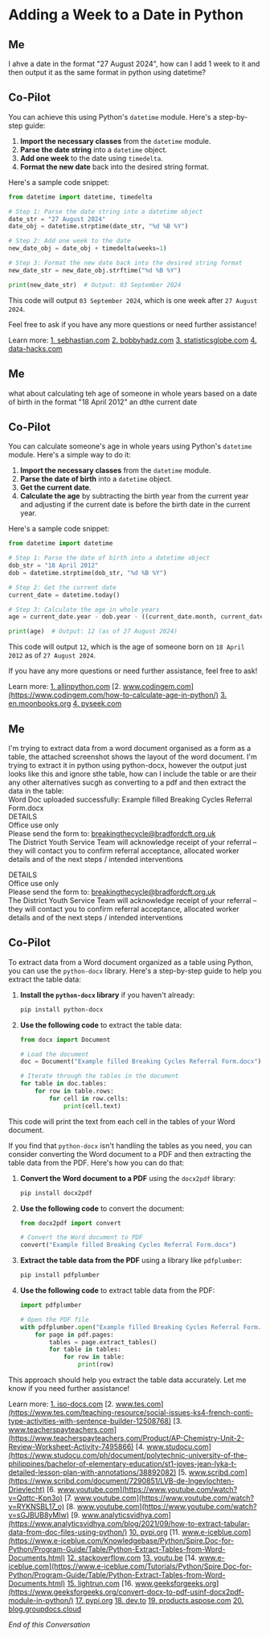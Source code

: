 # Adding a Week to a Date in Python  

## Me
I ahve a date in the format "27 August 2024", how can I add 1 week to it and then output it as the same format in python using datetime?  

## Co-Pilot
[1]: https://sebhastian.com/python-datetime-add-days-weeks-months-years/ ""
[2]: https://bobbyhadz.com/blog/python-add-days-to-date ""
[3]: https://statisticsglobe.com/add-subtract-weeks-from-date-python ""
[4]: https://data-hacks.com/add-or-remove-weeks-from-date-python ""

You can achieve this using Python's `datetime` module. Here's a step-by-step guide:

1. **Import the necessary classes** from the `datetime` module.
2. **Parse the date string** into a `datetime` object.
3. **Add one week** to the date using `timedelta`.
4. **Format the new date** back into the desired string format.

Here's a sample code snippet:

```python
from datetime import datetime, timedelta

# Step 1: Parse the date string into a datetime object
date_str = "27 August 2024"
date_obj = datetime.strptime(date_str, "%d %B %Y")

# Step 2: Add one week to the date
new_date_obj = date_obj + timedelta(weeks=1)

# Step 3: Format the new date back into the desired string format
new_date_str = new_date_obj.strftime("%d %B %Y")

print(new_date_str)  # Output: 03 September 2024
```

This code will output `03 September 2024`, which is one week after `27 August 2024`.

Feel free to ask if you have any more questions or need further assistance!

Learn more: [1. sebhastian.com](https://sebhastian.com/python-datetime-add-days-weeks-months-years/) 
[2. bobbyhadz.com](https://bobbyhadz.com/blog/python-add-days-to-date) 
[3. statisticsglobe.com](https://statisticsglobe.com/add-subtract-weeks-from-date-python) 
[4. data-hacks.com](https://data-hacks.com/add-or-remove-weeks-from-date-python)  

## Me
what about calculating teh age of someone in whole years based on a date of birth in the format "18 April 2012" an dthe current date  

## Co-Pilot
[1]: https://allinpython.com/calculate-age-from-date-of-birth-in-python/ ""
[2]: https://www.codingem.com/how-to-calculate-age-in-python/ ""
[3]: https://en.moonbooks.org/Articles/How-to-get-the-age-from-a-date-of-birth-DOB-in-python-/ ""
[4]: https://pyseek.com/2021/05/calculate-age-in-years-months-and-days-python/ ""

You can calculate someone's age in whole years using Python's `datetime` module. Here's a simple way to do it:

1. **Import the necessary classes** from the `datetime` module.
2. **Parse the date of birth** into a `datetime` object.
3. **Get the current date**.
4. **Calculate the age** by subtracting the birth year from the current year and adjusting if the current date is before the birth date in the current year.

Here's a sample code snippet:

```python
from datetime import datetime

# Step 1: Parse the date of birth into a datetime object
dob_str = "18 April 2012"
dob = datetime.strptime(dob_str, "%d %B %Y")

# Step 2: Get the current date
current_date = datetime.today()

# Step 3: Calculate the age in whole years
age = current_date.year - dob.year - ((current_date.month, current_date.day) < (dob.month, dob.day))

print(age)  # Output: 12 (as of 27 August 2024)
```

This code will output `12`, which is the age of someone born on `18 April 2012` as of `27 August 2024`.

If you have any more questions or need further assistance, feel free to ask!

Learn more: [1. allinpython.com](https://allinpython.com/calculate-age-from-date-of-birth-in-python/) 
[2. www.codingem.com](https://www.codingem.com/how-to-calculate-age-in-python/) 
[3. en.moonbooks.org](https://en.moonbooks.org/Articles/How-to-get-the-age-from-a-date-of-birth-DOB-in-python-/) 
[4. pyseek.com](https://pyseek.com/2021/05/calculate-age-in-years-months-and-days-python/)  

## Me
I'm trying to extract data from a word document organised as a form as a table, the attached screenshot shows the layout of the word document. I'm trying to extract it in python using python-docx, however the output just looks like this and ignore sthe table, how can I include the table or are their any other alternatives sucgh as converting to a pdf and then extract the data in the table:  
Word Doc uploaded successfully: Example filled Breaking Cycles Referral Form.docx  
DETAILS  
Office use only  
Please send the form to: breakingthecycle@bradfordcft.org.uk  
The District Youth Service Team will acknowledge receipt of your referral – they will contact you to confirm referral acceptance, allocated worker details and of the next steps / intended interventions  

DETAILS  
Office use only  
Please send the form to: breakingthecycle@bradfordcft.org.uk  
The District Youth Service Team will acknowledge receipt of your referral – they will contact you to confirm referral acceptance, allocated worker details and of the next steps / intended interventions  

## Co-Pilot
[1]: https://iso-docs.com/blogs/iso-20000-itsm/iso-20000-availability-measurement-report-template-download ""
[2]: https://www.tes.com/teaching-resource/social-issues-ks4-french-conti-type-activities-with-sentence-builder-12508768 ""
[3]: https://www.teacherspayteachers.com/Product/AP-Chemistry-Unit-2-Review-Worksheet-Activity-7495866 ""
[4]: https://www.studocu.com/ph/document/polytechnic-university-of-the-philippines/bachelor-of-elementary-education/st1-joves-jean-lyka-t-detailed-lesson-plan-with-annotations/38892082 ""
[5]: https://www.scribd.com/document/7290851/LVB-de-Ingevlochten-Drievlecht ""
[6]: https://www.youtube.com/watch?v=Qqttc-Kpn3o ""
[7]: https://www.youtube.com/watch?v=RYKNSBL17_o ""
[8]: https://www.youtube.com/watch?v=sGJBUB8yMIw ""
[9]: https://www.analyticsvidhya.com/blog/2021/09/how-to-extract-tabular-data-from-doc-files-using-python/ ""
[10]: https://pypi.org/project/docx2python/ ""
[11]: https://www.e-iceblue.com/Knowledgebase/Python/Spire.Doc-for-Python/Program-Guide/Table/Python-Extract-Tables-from-Word-Documents.html ""
[12]: https://stackoverflow.com/questions/505925/extracting-data-from-ms-word ""
[13]: https://youtu.be/aKnJXAxMeXM ""
[14]: https://www.e-iceblue.com/Tutorials/Python/Spire.Doc-for-Python/Program-Guide/Table/Python-Extract-Tables-from-Word-Documents.html ""
[15]: https://lightrun.com/solutions/python-openxml-python-docx-how-to-use-python-iteration-to-read-paragraphs-tables-and-pictures-in-word/ ""
[16]: https://www.geeksforgeeks.org/convert-docx-to-pdf-usinf-docx2pdf-module-in-python/ ""
[17]: https://pypi.org/project/docx2pdf/ ""
[18]: https://dev.to/codingco/how-to-convert-word-doc-docx-to-pdf-in-python-308h ""
[19]: https://products.aspose.com/words/python-net/conversion/ ""
[20]: https://blog.groupdocs.cloud/conversion/convert-word-documents-to-pdf-using-rest-api-in-python/ ""

To extract data from a Word document organized as a table using Python, you can use the `python-docx` library. Here's a step-by-step guide to help you extract the table data:

1. **Install the `python-docx` library** if you haven't already:
   ```bash
   pip install python-docx
   ```

2. **Use the following code** to extract the table data:

   ```python
   from docx import Document

   # Load the document
   doc = Document("Example filled Breaking Cycles Referral Form.docx")

   # Iterate through the tables in the document
   for table in doc.tables:
       for row in table.rows:
           for cell in row.cells:
               print(cell.text)
   ```

This code will print the text from each cell in the tables of your Word document.

If you find that `python-docx` isn't handling the tables as you need, you can consider converting the Word document to a PDF and then extracting the table data from the PDF. Here's how you can do that:

1. **Convert the Word document to a PDF** using the `docx2pdf` library:
   ```bash
   pip install docx2pdf
   ```

2. **Use the following code** to convert the document:
   ```python
   from docx2pdf import convert

   # Convert the Word document to PDF
   convert("Example filled Breaking Cycles Referral Form.docx")
   ```

3. **Extract the table data from the PDF** using a library like `pdfplumber`:
   ```bash
   pip install pdfplumber
   ```

4. **Use the following code** to extract table data from the PDF:
   ```python
   import pdfplumber

   # Open the PDF file
   with pdfplumber.open("Example filled Breaking Cycles Referral Form.pdf") as pdf:
       for page in pdf.pages:
           tables = page.extract_tables()
           for table in tables:
               for row in table:
                   print(row)
   ```

This approach should help you extract the table data accurately. Let me know if you need further assistance!

Learn more: [1. iso-docs.com](https://iso-docs.com/blogs/iso-20000-itsm/iso-20000-availability-measurement-report-template-download) 
[2. www.tes.com](https://www.tes.com/teaching-resource/social-issues-ks4-french-conti-type-activities-with-sentence-builder-12508768) 
[3. www.teacherspayteachers.com](https://www.teacherspayteachers.com/Product/AP-Chemistry-Unit-2-Review-Worksheet-Activity-7495866) 
[4. www.studocu.com](https://www.studocu.com/ph/document/polytechnic-university-of-the-philippines/bachelor-of-elementary-education/st1-joves-jean-lyka-t-detailed-lesson-plan-with-annotations/38892082) 
[5. www.scribd.com](https://www.scribd.com/document/7290851/LVB-de-Ingevlochten-Drievlecht) 
[6. www.youtube.com](https://www.youtube.com/watch?v=Qqttc-Kpn3o) 
[7. www.youtube.com](https://www.youtube.com/watch?v=RYKNSBL17_o) 
[8. www.youtube.com](https://www.youtube.com/watch?v=sGJBUB8yMIw) 
[9. www.analyticsvidhya.com](https://www.analyticsvidhya.com/blog/2021/09/how-to-extract-tabular-data-from-doc-files-using-python/) 
[10. pypi.org](https://pypi.org/project/docx2python/) 
[11. www.e-iceblue.com](https://www.e-iceblue.com/Knowledgebase/Python/Spire.Doc-for-Python/Program-Guide/Table/Python-Extract-Tables-from-Word-Documents.html) 
[12. stackoverflow.com](https://stackoverflow.com/questions/505925/extracting-data-from-ms-word) 
[13. youtu.be](https://youtu.be/aKnJXAxMeXM) 
[14. www.e-iceblue.com](https://www.e-iceblue.com/Tutorials/Python/Spire.Doc-for-Python/Program-Guide/Table/Python-Extract-Tables-from-Word-Documents.html) 
[15. lightrun.com](https://lightrun.com/solutions/python-openxml-python-docx-how-to-use-python-iteration-to-read-paragraphs-tables-and-pictures-in-word/) 
[16. www.geeksforgeeks.org](https://www.geeksforgeeks.org/convert-docx-to-pdf-usinf-docx2pdf-module-in-python/) 
[17. pypi.org](https://pypi.org/project/docx2pdf/) 
[18. dev.to](https://dev.to/codingco/how-to-convert-word-doc-docx-to-pdf-in-python-308h) 
[19. products.aspose.com](https://products.aspose.com/words/python-net/conversion/) 
[20. blog.groupdocs.cloud](https://blog.groupdocs.cloud/conversion/convert-word-documents-to-pdf-using-rest-api-in-python/)  

*End of this Conversation*
